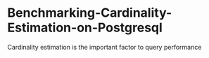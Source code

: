 # Benchmarking-Cardinality-Estimation-on-Postgresql
Cardinality estimation is the important factor to query performance
